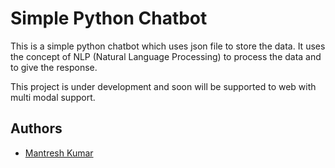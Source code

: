 # Simple Python Chatbot

This is a simple python chatbot which uses json file to store the data. It uses the concept of NLP (Natural Language Processing) to process the data and to give the response.

This project is under development and soon will be supported to web with multi modal support.

## Authors

* [Mantresh Kumar](https://github.com/mantreshkhurana)
